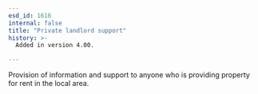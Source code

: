 ```yaml
---
esd_id: 1616
internal: false
title: "Private landlord support"
history: >-
  Added in version 4.00.

---
```


Provision of information and support to anyone who is providing property for rent in the local area. 

